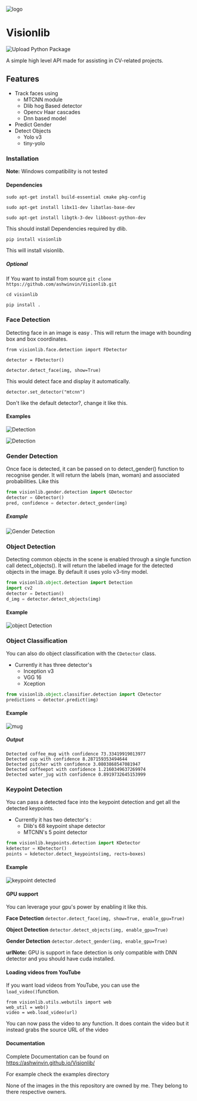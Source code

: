 ![logo](docs/images/logo(1).jpg)

# Visionlib
![Upload Python Package](https://github.com/ashwinvin/Visionlib/workflows/Upload%20Python%20Package/badge.svg?branch=v1.3.0)

A simple high level API made for assisting in CV-related projects.

## Features

- Track faces using
  - MTCNN module
  - Dlib hog Based detector
  - Opencv Haar cascades
  - Dnn based model
- Predict Gender
- Detect Objects
  - Yolo v3
  - tiny-yolo

### Installation

**Note:** Windows compatibility is not tested

#### Dependencies

`sudo apt-get install build-essential cmake pkg-config`

`sudo apt-get install libx11-dev libatlas-base-dev`

`sudo apt-get install libgtk-3-dev libboost-python-dev`

This should install Dependencies required by dlib.

`pip install visionlib`

This will install visionlib.

##### Optional

If You want to install from source
`git clone https://github.com/ashwinvin/Visionlib.git`

`cd visionlib`

`pip install .`

### Face Detection

Detecting face in an image is easy . This will return the image with bounding box and box coordinates.

`from visionlib.face.detection import FDetector`

`detector = FDetector()`

`detector.detect_face(img, show=True)`

This would detect face and display it automatically.

`detector.set_detector("mtcnn")`

Don't like the default detector?, change it like this.

#### Examples

![Detection](docs/images/face_detected.jpg)

![Detection](docs/images/face_detected_group.jpg)

### Gender Detection

Once face is detected, it can be passed on to detect_gender() function to recognise gender. It will return the labels (man, woman) and associated probabilities. Like this

```python
from visionlib.gender.detection import GDetector
detector = GDetector()
pred, confidence = detector.detect_gender(img)
```



##### Example

![Gender Detection](docs/images/gender_detected_single.jpg)

### Object Detection

Detecting common objects in the scene is enabled through a single function call detect_objects(). It will return the labelled image for the detected objects in the image. By default it uses yolo v3-tiny model.

```python
from visionlib.object.detection import Detection
import cv2
detector = Detection()
d_img = detector.detect_objects(img)
```

#### Example

![object Detection](docs/images/object_detected_objects.jpg)

### Object Classification

You can also do object classification with the `CDetector` class.

- Currently it has three detector's
  - Inception v3
  - VGG 16
  - Xception

```python
from visionlib.object.classifier.detection import CDetector
predictions = detector.predict(img)
```

#### Example

![mug](docs/images/mug.jpg)

##### Output

```
Detected coffee_mug with confidence 73.33419919013977
Detected cup with confidence 8.287159353494644
Detected pitcher with confidence 3.0803868547081947
Detected coffeepot with confidence 1.2160349637269974
Detected water_jug with confidence 0.8919732645153999

```

###  Keypoint Detection

You can pass a detected face into the keypoint detection and get all the detected keypoints.
- Currently it has two detector's :
	- Dlib's 68 keypoint shape detector
	- MTCNN's 5 point detector
	

```python
from visionlib.keypoints.detection import KDetector
kdetector = KDetector()
points = kdetector.detect_keypoints(img, rects=boxes)
```

#### Example

![keypoint detected](docs/images/keypoint_detected.jpg)

#### GPU support

You can leverage your gpu's power by enabling it like this.

**Face Detection**
`detector.detect_face(img, show=True, enable_gpu=True)`

**Object Detection**
`detector.detect_objects(img, enable_gpu=True)`

**Gender Detection**
`detector.detect_gender(img, enable_gpu=True)`

**urlNote:** GPU is support in face detection is only compatible with DNN detector and you should
have cuda installed.

#### Loading videos from YouTube

If you want load videos from YouTube, you can use the  `load_video()`function.

```
from visionlib.utils.webutils import web
web_util = web()
video = web.load_video(url)
```

You can now pass the video to any function. It does contain the video but it instead grabs the source URL of the video

#### Documentation

Complete Documentation can be found on 
https://ashwinvin.github.io/Visionlib/

For example check the examples directory


None of the images in the this repository are owned by me.
They belong to there respective owners.
